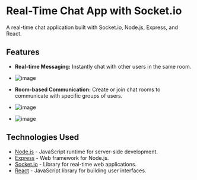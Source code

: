 # Real-Time Chat App with Socket.io

A  real-time chat application built with Socket.io, Node.js, Express, and React.

## Features

- **Real-time Messaging:** Instantly chat with other users in the same room.
- ![image](https://github.com/rd1073/Realtime-Messaging-App/assets/104590657/e8828628-9bb7-4778-aafe-a12d35f9ea82)

- **Room-based Communication:** Create or join chat rooms to communicate with specific groups of users.
- ![image](https://github.com/rd1073/Realtime-Messaging-App/assets/104590657/2836a60e-4b2e-49e3-b51d-e2df63497b29)
- ![image](https://github.com/rd1073/Realtime-Messaging-App/assets/104590657/158eb50c-5b7a-45f5-9667-52e81f23c9f1)



## Technologies Used

- [Node.js](https://nodejs.org/) - JavaScript runtime for server-side development.
- [Express](https://expressjs.com/) - Web framework for Node.js.
- [Socket.io](https://socket.io/) - Library for real-time web applications.
- [React](https://reactjs.org/) - JavaScript library for building user interfaces.

 
